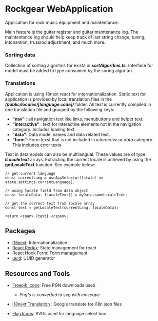 # Rockgear WebApplication

Application for rock music equipment and maintentance.

Main feature is the guitar register and guitar maintenance log. The maintentance log should help keep track of last string change, tuning, intonantion, trussrod adjustment, and much more.

### Sorting data

Collection of sorting algoritms for exista in _**sortAlgoritms.ts**_. Interface for model must be added to type consumed by the soring algoritm.

### Translations

Application is using 18next react for internationalization. Static text for application is provided by local translation files in the _**/public/locales/[language code]/**_ folder. All text is currently compiled in one translation file and grouped by the following keys:

- **"nav"** : all navigation text like links, menubuttons and helper text.
- **"interactive"** : text for interactive elements not in the navigation category. Includes loading text.
- **"data"**: Data model names and data related text.
- **"form"**: Form texst that is not included in _interactive_ or _data_ category. This includes error texts

Text in datamodels can also be multilangual. These values are of type _**ILocaleText**_ arrays. Extracting the correct locale is acheved by using the **getLocaleText** function. See example below:

```tsx
// get current language
const currentLang = useAppSelector((state) => state.settings.currentLanguage);

// using locale field from data object
const localeData: ILocaleText[] = myData.someLocaleText;

// get the correct text from locale array
const text = getLocaleText(currentLang, localeData);

return <span> {text} </span>;
```

## Packages

- [i18next](https://react.i18next.com/): Internationalization
- [React Redux](https://react-redux.js.org/): State management for react
- [React Hook Form](https://react-hook-form.com/get-started): Form management
- [uuid](https://www.npmjs.com/package/uuid): UUID generator

## Resources and Tools

- [Freepik Icons](https://www.freepik.com/author/freepik/icons/special-lineal_7?t=f#from_element=resource_detail): Free PGN downloads used.

  - _Png's is converted to svg with incscape_

- [i18next Translation](https://translate.i18next.com/) : Google translate for i18n json files

- [Flag Icons](https://github.com/lipis/flag-icons): SVGs used for language select box
